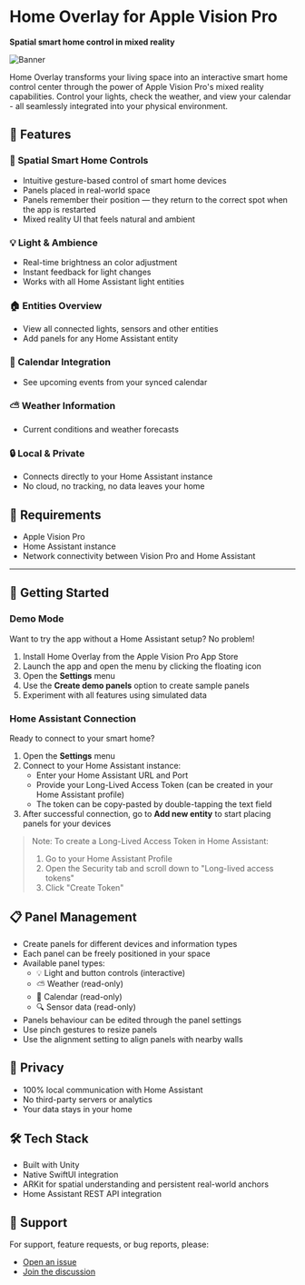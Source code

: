 # Home Overlay for Apple Vision Pro
**Spatial smart home control in mixed reality**

![Banner](https://github.com/user-attachments/assets/e00a8946-cd3f-42cb-b72f-462d73caf8aa)

Home Overlay transforms your living space into an interactive smart home control center through the power of Apple Vision Pro's mixed reality capabilities. Control your lights, check the weather, and view your calendar - all seamlessly integrated into your physical environment.

## 🌟 Features

### 🎯 Spatial Smart Home Controls
- Intuitive gesture-based control of smart home devices
- Panels placed in real-world space
- Panels remember their position — they return to the correct spot when the app is restarted
- Mixed reality UI that feels natural and ambient

### 💡 Light & Ambience
- Real-time brightness an color adjustment
- Instant feedback for light changes
- Works with all Home Assistant light entities

### 🏠 Entities Overview
- View all connected lights, sensors and other entities
- Add panels for any Home Assistant entity

### 📅 Calendar Integration
- See upcoming events from your synced calendar

### ⛅ Weather Information
- Current conditions and weather forecasts

### 🔒 Local & Private
- Connects directly to your Home Assistant instance
- No cloud, no tracking, no data leaves your home

## 🔧 Requirements

- Apple Vision Pro
- Home Assistant instance
- Network connectivity between Vision Pro and Home Assistant
  
---

## 🚀 Getting Started

### Demo Mode
Want to try the app without a Home Assistant setup? No problem!
1. Install Home Overlay from the Apple Vision Pro App Store
2. Launch the app and open the menu by clicking the floating icon
3. Open the **Settings** menu
5. Use the **Create demo panels** option to create sample panels
6. Experiment with all features using simulated data

### Home Assistant Connection
Ready to connect to your smart home?
1. Open the **Settings** menu
2. Connect to your Home Assistant instance:
   - Enter your Home Assistant URL and Port
   - Provide your Long-Lived Access Token (can be created in your Home Assistant profile)
   - The token can be copy-pasted by double-tapping the text field
3. After successful connection, go to **Add new entity** to start placing panels for your devices

> Note: To create a Long-Lived Access Token in Home Assistant:
> 1. Go to your Home Assistant Profile
> 2. Open the Security tab and scroll down to "Long-lived access tokens"
> 3. Click "Create Token"

## 📋 Panel Management

- Create panels for different devices and information types
- Each panel can be freely positioned in your space
- Available panel types:
  - 💡 Light and button controls (interactive)
  - ⛅ Weather (read-only)
  - 📅 Calendar (read-only)
  - 🔍 Sensor data (read-only)
- Panels behaviour can be edited through the panel settings
- Use pinch gestures to resize panels
- Use the alignment setting to align panels with nearby walls

## 🔐 Privacy

- 100% local communication with Home Assistant
- No third-party servers or analytics
- Your data stays in your home

## 🛠 Tech Stack

- Built with Unity
- Native SwiftUI integration
- ARKit for spatial understanding and persistent real-world anchors
- Home Assistant REST API integration

## 📱 Support

For support, feature requests, or bug reports, please:
- [Open an issue](https://github.com/mircore/home-overlay/issues)
- [Join the discussion](https://github.com/mircore/home-overlay/discussions)
